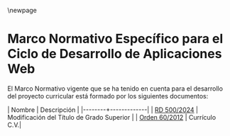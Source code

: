 \newpage

# Marco Normativo Específico para el Ciclo de Desarrollo de Aplicaciones Web

El Marco Normativo vigente que se ha tenido en cuenta para el desarrollo del proyecto curricular 
está formado por los siguientes documentos:

| Nombre | Descripción |
|--------+-------------|
| [RD 500/2024](https://www.boe.es/eli/es/rd/2024/05/21/500) | Modificación del Título de Grado Superior |
| [Orden 60/2012](https://CGA/) | Currículo C.V.|



